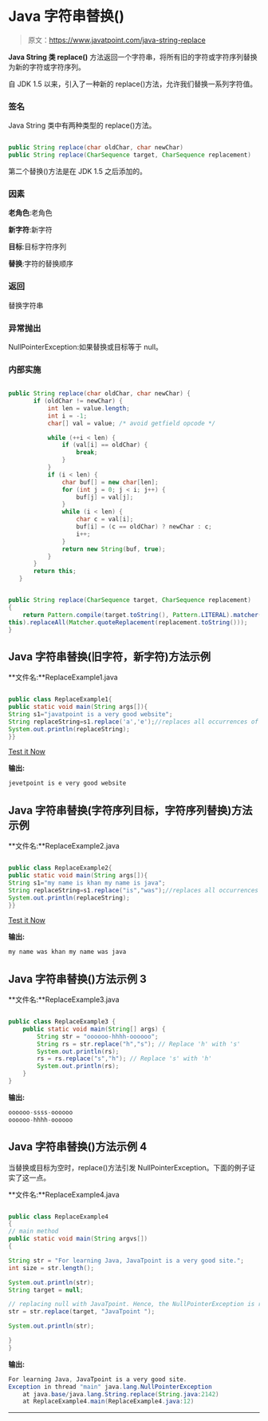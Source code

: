 # Java 字符串替换()

> 原文：<https://www.javatpoint.com/java-string-replace>

**Java String 类 replace()** 方法返回一个字符串，将所有旧的字符或字符序列替换为新的字符或字符序列。

自 JDK 1.5 以来，引入了一种新的 replace()方法，允许我们替换一系列字符值。

### 签名

Java String 类中有两种类型的 replace()方法。

```java

public String replace(char oldChar, char newChar)  
public String replace(CharSequence target, CharSequence replacement)  

```

第二个替换()方法是在 JDK 1.5 之后添加的。

### 因素

**老角色**:老角色

**新字符**:新字符

**目标**:目标字符序列

**替换**:字符的替换顺序

### 返回

替换字符串

### 异常抛出

NullPointerException:如果替换或目标等于 null。

### 内部实施

```java

public String replace(char oldChar, char newChar) {  
       if (oldChar != newChar) {  
           int len = value.length;  
           int i = -1;  
           char[] val = value; /* avoid getfield opcode */  

           while (++i < len) {  
               if (val[i] == oldChar) {  
                   break;  
               }  
           }  
           if (i < len) {  
               char buf[] = new char[len];  
               for (int j = 0; j < i; j++) {  
                   buf[j] = val[j];  
               }  
               while (i < len) {  
                   char c = val[i];  
                   buf[i] = (c == oldChar) ? newChar : c;  
                   i++;  
               }  
               return new String(buf, true);  
           }  
       }  
       return this;  
   }  

```

```java

public String replace(CharSequence target, CharSequence replacement)
{       
 	return Pattern.compile(target.toString(), Pattern.LITERAL).matcher(
this).replaceAll(Matcher.quoteReplacement(replacement.toString()));
}

```

## Java 字符串替换(旧字符，新字符)方法示例

**文件名:**ReplaceExample1.java

```java

public class ReplaceExample1{
public static void main(String args[]){
String s1="javatpoint is a very good website";
String replaceString=s1.replace('a','e');//replaces all occurrences of 'a' to 'e'
System.out.println(replaceString);
}}

```

[Test it Now](https://www.javatpoint.com/opr/test.jsp?filename=ReplaceExample1)

**输出:**

```java
jevetpoint is e very good website

```

## Java 字符串替换(字符序列目标，字符序列替换)方法示例

**文件名:**ReplaceExample2.java

```java

public class ReplaceExample2{
public static void main(String args[]){
String s1="my name is khan my name is java";
String replaceString=s1.replace("is","was");//replaces all occurrences of "is" to "was"
System.out.println(replaceString);
}}

```

[Test it Now](https://www.javatpoint.com/opr/test.jsp?filename=ReplaceExample2)

**输出:**

```java
my name was khan my name was java

```

## Java 字符串替换()方法示例 3

**文件名:**ReplaceExample3.java

```java

public class ReplaceExample3 {
	public static void main(String[] args) {
		String str = "oooooo-hhhh-oooooo";
		String rs = str.replace("h","s"); // Replace 'h' with 's'
		System.out.println(rs);
		rs = rs.replace("s","h"); // Replace 's' with 'h'
		System.out.println(rs);
	}
}
```

**输出:**

```java
oooooo-ssss-oooooo
oooooo-hhhh-oooooo

```

## Java 字符串替换()方法示例 4

当替换或目标为空时，replace()方法引发 NullPointerException。下面的例子证实了这一点。

**文件名:**ReplaceExample4.java

```java

public class ReplaceExample4 
{
// main method
public static void main(String argvs[])
{

String str = "For learning Java, JavaTpoint is a very good site.";
int size = str.length();

System.out.println(str);
String target = null;

// replacing null with JavaTpoint. Hence, the NullPointerException is raised.
str = str.replace(target, "JavaTpoint ");

System.out.println(str);

}
}

```

**输出:**

```java
For learning Java, JavaTpoint is a very good site.
Exception in thread "main" java.lang.NullPointerException
	at java.base/java.lang.String.replace(String.java:2142)
	at ReplaceExample4.main(ReplaceExample4.java:12)

```

* * *